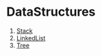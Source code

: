 # DataStructures

1. [Stack](https://github.com/xahinds2/DataStructures/blob/main/01_stack.md)
2. [LinkedList](https://github.com/xahinds2/DataStructures/blob/main/02_linked_list.md)
3. [Tree](https://github.com/xahinds2/DataStructures/blob/main/03_tree.md)
